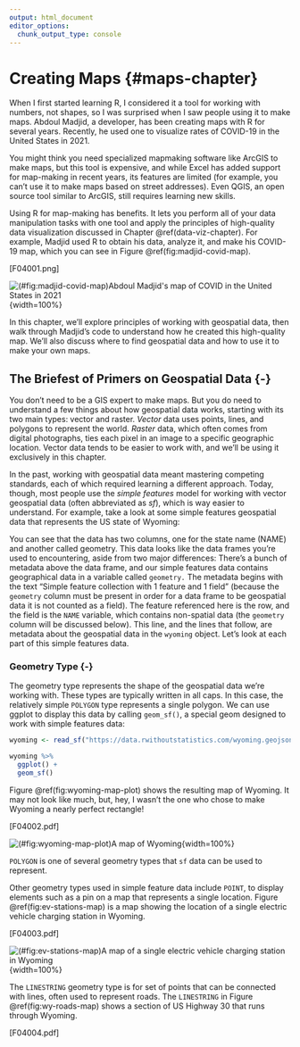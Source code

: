 ```yaml
---
output: html_document
editor_options: 
  chunk_output_type: console
---
```




# Creating Maps {#maps-chapter}

When I first started learning R, I considered it a tool for working with numbers, not shapes, so I was surprised when I saw people using it to make maps. Abdoul Madjid, a developer, has been creating maps with R for several years. Recently, he used one to visualize rates of COVID-19 in the United States in 2021. 

You might think you need specialized mapmaking software like ArcGIS to make maps, but this tool is expensive, and while Excel has added support for map-making in recent years, its features are limited (for example, you can’t use it to make maps based on street addresses). Even QGIS, an open source tool similar to ArcGIS, still requires learning new skills. 

Using R for map-making has benefits. It lets you perform all of your data manipulation tasks with one tool and apply the principles of high-quality data visualization discussed in Chapter \@ref(data-viz-chapter). For example, Madjid used R to obtain his data, analyze it, and make his COVID-19 map, which you can see in Figure \@ref(fig:madjid-covid-map).

[F04001.png]

![(\#fig:madjid-covid-map)Abdoul Madjid's map of COVID in the United States in 2021](../../assets/covid-map.png){width=100%}



In this chapter, we’ll explore principles of working with geospatial data, then walk through Madjid’s code to understand how he created this high-quality map. We’ll also discuss where to find geospatial data and how to use it to make your own maps. 

## The Briefest of Primers on Geospatial Data {-}

You don’t need to be a GIS expert to make maps. But you do need to understand a few things about how geospatial data works, starting with its two main types: vector and raster. *Vector* data uses points, lines, and polygons to represent the world. *Raster* data, which often comes from digital photographs, ties each pixel in an image to a specific geographic location. Vector data tends to be easier to work with, and we’ll be using it exclusively in this chapter.

In the past, working with geospatial data meant mastering competing standards, each of which required learning a different approach. Today, though, most people use the *simple features* model for working with vector geospatial data (often abbreviated as *sf*), which is way easier to understand. For example, take a look at some simple features geospatial data that represents the US state of Wyoming:




You can see that the data has two columns, one for the state name (NAME) and another called geometry. This data looks like the data frames you’re used to encountering, aside from two major differences: There’s a bunch of metadata above the data frame, and our simple features data contains geographical data in a variable called `geometry.` The metadata begins with the text “Simple feature collection with 1 feature and 1 field” (because the `geometry` column must be present in order for a data frame to be geospatial data it is not counted as a field). The feature referenced here is the row, and the field is the `NAME` variable, which contains non-spatial data (the `geometry` column will be discussed below). This line, and the lines that follow, are metadata about the geospatial data in the `wyoming` object. Let’s look at each part of this simple features data.

### Geometry Type {-}

The geometry type represents the shape of the geospatial data we’re working with. These types are typically written in all caps. In this case, the relatively simple `POLYGON` type represents a single polygon. We can use ggplot to display this data by calling `geom_sf()`, a special geom designed to work with simple features data:


```r
wyoming <- read_sf("https://data.rwithoutstatistics.com/wyoming.geojson")

wyoming %>%
  ggplot() +
  geom_sf()
```

Figure \@ref(fig:wyoming-map-plot) shows the resulting map of Wyoming. It may not look like much, but, hey, I wasn’t the one who chose to make Wyoming a nearly perfect rectangle!

[F04002.pdf]

![(\#fig:wyoming-map-plot)A map of Wyoming](maps_files/figure-docx/wyoming-map-plot-1.png){width=100%}



`POLYGON` is one of several geometry types that `sf` data can be used to represent. 



Other geometry types used in simple feature data include `POINT`, to display elements such as a pin on a map that represents a single location. Figure \@ref(fig:ev-stations-map) is a map showing the location of a single electric vehicle charging station in Wyoming.

[F04003.pdf]

![(\#fig:ev-stations-map)A map of a single electric vehicle charging station in Wyoming](maps_files/figure-docx/ev-stations-map-1.png){width=100%}






The `LINESTRING` geometry type is for set of points that can be connected with lines, often used to represent roads. The `LINESTRING` in Figure \@ref(fig:wy-roads-map) shows a section of US Highway 30 that runs through Wyoming.

[F04004.pdf]



























































































































